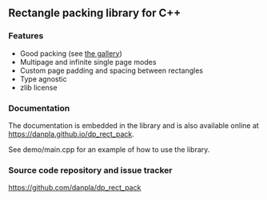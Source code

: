 ## Rectangle packing library for C++


### Features

*   Good packing (see
    [the gallery](https://danpla.github.io/dp_rect_pack/gallery.html))
*   Multipage and infinite single page modes
*   Custom page padding and spacing between rectangles
*   Type agnostic
*   zlib license


### Documentation

The documentation is embedded in the library and is also available
online at https://danpla.github.io/dp_rect_pack.

See demo/main.cpp for an example of how to use the library.


### Source code repository and issue tracker

https://github.com/danpla/dp_rect_pack
